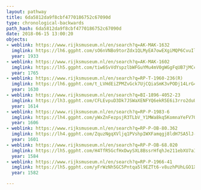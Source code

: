 ```yaml
---
layout: pathway
title: 6da5812da9f8cbf4770186752c67090d
type: chronological-backwards
path_hash: 6da5812da9f8cbf4770186752c67090d
date: 2018-06-15 13:00:20
objects:
- weblink: https://www.rijksmuseum.nl/en/search?q=AK-MAK-1632
  imglink: https://lh6.ggpht.com/sO6nVNBo9torZdx1QLMyEA7owEXgiMQP6CvuIl5jMDKWDD9YzPSxKf9k_I-clNMwJtY83lhCF5GCI_cK2iVkJA9BjIT9=s200
  year: 1933
- weblink: https://www.rijksmuseum.nl/en/search?q=AK-MAK-1602
  imglink: https://lh5.ggpht.com/tiw6SvVdYspzlbWFGuYMu4mV0gWGgFqUB7jMCc0jEO2eZf87V5tkiOK7istc7uCBrxxWj21cXGxMaJkAs1QicB5BtSM=s200
  year: 1765
- weblink: https://www.rijksmuseum.nl/en/search?q=RP-T-1960-236(R)
  imglink: https://lh6.ggpht.com/t_LVHdEiZPMZvGck7UjCQiaSmK3vPODj14LrG4Suw0v5Pu0l83Bmb0JLe7Pfn7dDGHwOEKtMOV63YRk_ohe2NrLC_g=s200
  year: 1630
- weblink: https://www.rijksmuseum.nl/en/search?q=BI-1896-4052-23
  imglink: https://lh3.ggpht.com/CFLEvpuD3Dk7JSWaXENFYQ6ekR5E6i3rro2duUYHfdsLhwq2azpzZjAHe1KLj795A9OjZohWHXewtR3ufPe_fj6d5Bt3=s200
  year: 1614
- weblink: https://www.rijksmuseum.nl/en/search?q=RP-P-1983-6
  imglink: https://lh4.ggpht.com/yWxZnFezpsjR3TLbV_Y1MWa8kq5KomnaYeFV7O_EgeQoE0zSpOjjN8DW2N8TRD2blE7UbpkBgaHPmkyloDkuIy4NIwA=s200
  year: 1606
- weblink: https://www.rijksmuseum.nl/en/search?q=RP-P-OB-80.362
  imglink: https://lh4.ggpht.com/ZquzNgqXVljq1PVshpIWXFamqgj8ldH7SA5lJ-gFSOTNwUvxGUrBkjkguzIhr7YL_N2h0NOo-UGwTD0RLbAqQikW2vs=s200
  year: 1601
- weblink: https://www.rijksmuseum.nl/en/search?q=RP-P-OB-68.020
  imglink: https://lh5.ggpht.com/H4TfR5GcfHxDwySXL8BssrHfqhJe211ebXU7aIfDqie2isziECOprsQ0qyWv6hakSb-OIZcbzZaHKia3ggejRT3p3p6g=s200
  year: 1584
- weblink: https://www.rijksmuseum.nl/en/search?q=RP-P-1966-41
  imglink: https://lh5.ggpht.com/yFrWzNh5GC5Pntqa5l9EZTt6-v8uzhPUhLGO1XAGUqaj8DSToZO5YVwGXqaPt-l_SM9bmQrNdv7Xeu6mM2UL_CFkFA=s200
  year: 1582

---
```

